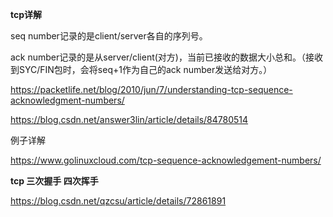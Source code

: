 **tcp详解**

seq number记录的是client/server各自的序列号。

ack number记录的是从server/client(对方)，当前已接收的数据大小总和。（接收到SYC/FIN包时，会将seq+1作为自己的ack number发送给对方。）



https://packetlife.net/blog/2010/jun/7/understanding-tcp-sequence-acknowledgment-numbers/

https://blog.csdn.net/answer3lin/article/details/84780514

例子详解

https://www.golinuxcloud.com/tcp-sequence-acknowledgement-numbers/


**tcp 三次握手 四次挥手**

https://blog.csdn.net/qzcsu/article/details/72861891

